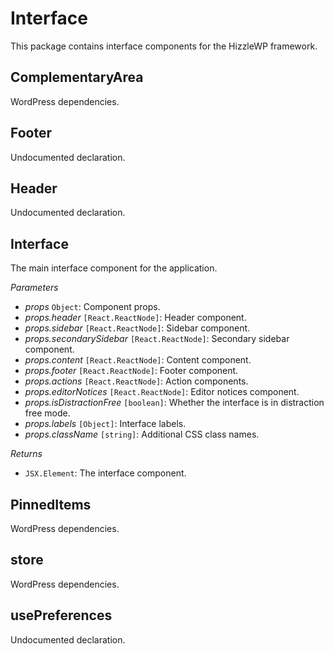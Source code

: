 # Interface

This package contains interface components for the HizzleWP framework.

<!-- START TOKEN(Autogenerated API docs) -->

## ComplementaryArea

WordPress dependencies.

## Footer

Undocumented declaration.

## Header

Undocumented declaration.

## Interface

The main interface component for the application.

_Parameters_

-   _props_ `Object`: Component props.
-   _props.header_ `[React.ReactNode]`: Header component.
-   _props.sidebar_ `[React.ReactNode]`: Sidebar component.
-   _props.secondarySidebar_ `[React.ReactNode]`: Secondary sidebar component.
-   _props.content_ `[React.ReactNode]`: Content component.
-   _props.footer_ `[React.ReactNode]`: Footer component.
-   _props.actions_ `[React.ReactNode]`: Action components.
-   _props.editorNotices_ `[React.ReactNode]`: Editor notices component.
-   _props.isDistractionFree_ `[boolean]`: Whether the interface is in distraction free mode.
-   _props.labels_ `[Object]`: Interface labels.
-   _props.className_ `[string]`: Additional CSS class names.

_Returns_

-   `JSX.Element`: The interface component.

## PinnedItems

WordPress dependencies.

## store

WordPress dependencies.

## usePreferences

Undocumented declaration.


<!-- END TOKEN(Autogenerated API docs) -->
